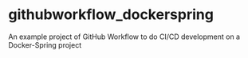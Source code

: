 # githubworkflow_dockerspring
An example project of GitHub Workflow to do CI/CD development on a Docker-Spring project
